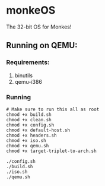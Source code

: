 <!-- Originally started while listening to the Cramps! -->
# monkeOS
The 32-bit OS for Monkes!
## Running on QEMU:
### Requirements:
1. binutils
2. qemu-i386
### Running
```shell
# Make sure to run this all as root
chmod +x build.sh
chmod +x clean.sh
chmod +x config.sh
chmod +x default-host.sh
chmod +x headers.sh
chmod +x iso.sh
chmod +x qemu.sh
chmod +x target-triplet-to-arch.sh

./config.sh
./build.sh
./iso.sh
./qemu.sh
```
